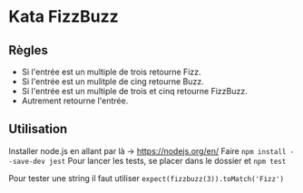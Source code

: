 # Kata FizzBuzz
## Règles
* Si l'entrée est un multiple de trois retourne Fizz.
* Si l'entrée est un mulitple de cing retourne Buzz.
* Si l'entrée est un multiple de trois et cinq retourne FizzBuzz.
* Autrement retourne l'entrée.
## Utilisation
Installer node.js en allant par là -> https://nodejs.org/en/
Faire `npm install --save-dev jest`
Pour lancer les tests, se placer dans le dossier et `npm test`

Pour tester une string il faut utiliser `expect(fizzbuzz(3)).toMatch('Fizz')`